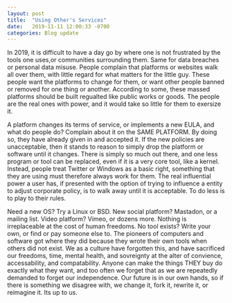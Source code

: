 ```yaml
---
layout: post
title:  "Using Other's Services"
date:   2019-11-11 12:00:33 -0700
categories: Blog update
---
```


In 2019, it is difficult to have a day go by where one is not frustrated by the tools one uses,or communities surrounding them. Same for data breaches or personal data misuse. People complain that platforms or websites walk all over them, with little regard for what matters for the little guy. These people want the platforms to change for them, or want other people banned or removed for one thing or another. According to some, these massed platforms should be built regualted like public works or goods. The people are the real ones with power, and it would take so little for them to exersize it. 

A platform changes its terms of service, or implements a new EULA, and what do people do? Complain about it on the SAME PLATFORM. By doing so, they have already given in and accepted it. If the new policies are unacceptable, then it stands to reason to simply drop the platform or software until it changes. There is simply so much out there, and one less program or tool can be replaced, even if it is a very core tool, like a kernel. Instead, people treat Twitter or Windows as a basic right, something that they are using must therefore always work for them. The real influential power a user has, if presented with the option of trying to influence a entity to adjust corporate policy, is to walk away until it is acceptable. To do less is to play to their rules. 

Need a new OS? Try a Linux or BSD. New social platform? Mastadon, or a mailing list. Video platform? Vimeo, or dozens more. Nothing is irreplaceable at the cost of human freedoms. No tool exists? Write your own, or find or pay someone else to. The pioneers of computers and software got where they did because they wrote their own tools when others did not exist. We as a culture have forgotten this, and have sacrificed our freedoms, time, mental health, and sovreignty at the alter of convience, accessability, and compatability. Anyone can make the things THEY buy do exactly what they want, and too often we forget that as we are repeatedly demanded to forget our independence. Our future is in our own hands, so if there is something we disagree with, we change it, fork it, rewrite it, or reimagine it. Its up to us.
